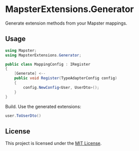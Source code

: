 # MapsterExtensions.Generator

Generate extension methods from your Mapster mappings.

## Usage

```csharp
using Mapster;
using MapsterExtensions.Generator;

public class MappingConfig : IRegister
{
    [Generate] <--
    public void Register(TypeAdapterConfig config)
    {
        config.NewConfig<User, UserDto>();
    }
}
```

Build. Use the generated extensions:
```csharp
user.ToUserDto()
```

## License
This project is licensed under the [MIT License](LICENSE).
